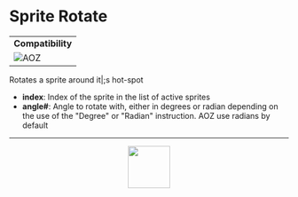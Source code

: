 # Sprite Rotate
<table><tr><td colspan="2"><b>Compatibility</b></td></tr><tr><td><img src="https://drive.google.com/uc?export=view&id=1NbXQFq8_hw18wZSmQiAaH8PEkx0iN0ue" valign="center" all="AOZ" title="AOZ" /></td></tr></table>

Rotates a sprite around it|;s hot-spot
- **index**: Index of the sprite in the list of active sprites
- **angle#**: Angle to rotate with, either in degrees or radian depending on the use of the "Degree" or "Radian" instruction. AOZ use radians by default
---
<p align="center"><img valign="middle" width="76px" src="https://drive.google.com/uc?export=view&id=1c2KO0LJpvMS9X9CAGV6dOfciR7OWhdKA" /></p>